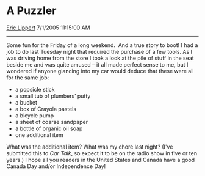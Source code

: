 # A Puzzler

[Eric Lippert](https://social.msdn.microsoft.com/profile/Eric%20Lippert) 7/1/2005 11:15:00 AM

-----

Some fun for the Friday of a long weekend.  And a true story to boot\! I had a job to do last Tuesday night that required the purchase of a few tools. As I was driving home from the store I took a look at the pile of stuff in the seat beside me and was quite amused – it all made perfect sense to me, but I wondered if anyone glancing into my car would deduce that these were all for the same job:

  - a popsicle stick
  - a small tub of plumbers’ putty
  - a bucket
  - a box of Crayola pastels
  - a bicycle pump
  - a sheet of coarse sandpaper
  - a bottle of organic oil soap
  - one additional item

What was the additional item? What was my chore last night? (I've submitted this to *Car Talk*, so expect it to be on the radio show in five or ten years.) I hope all you readers in the United States and Canada have a good Canada Day and/or Independence Day\!

